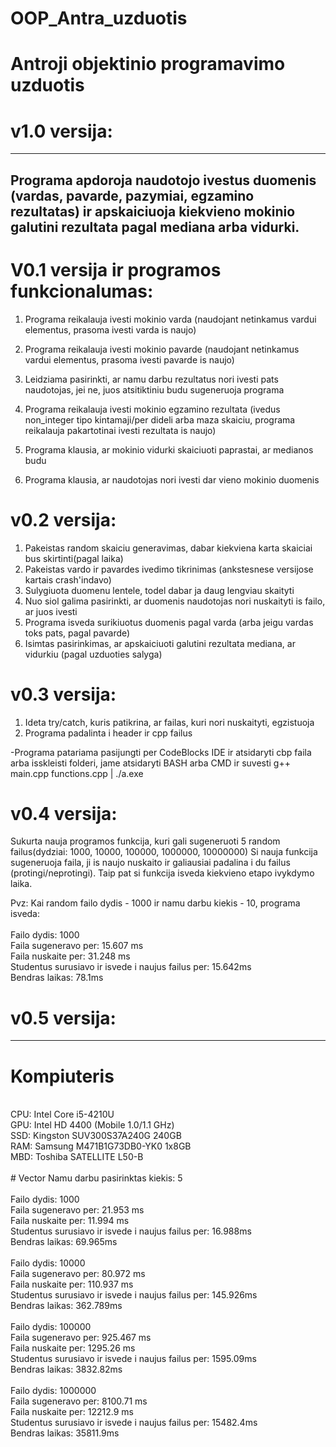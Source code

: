 # OOP_Antra_uzduotis
# Antroji objektinio programavimo uzduotis
# v1.0 versija:
-----------------------------------------------------------
 Programa apdoroja naudotojo ivestus duomenis (vardas, pavarde, pazymiai, egzamino rezultatas) ir apskaiciuoja kiekvieno mokinio galutini rezultata pagal mediana arba vidurki.
-----------------------------------------------------------


# V0.1 versija ir programos funkcionalumas:
 1) Programa reikalauja ivesti mokinio varda (naudojant netinkamus vardui elementus, prasoma ivesti varda is naujo)
 
 2) Programa reikalauja ivesti mokinio pavarde (naudojant netinkamus vardui elementus, prasoma ivesti pavarde is naujo)
 
 3) Leidziama pasirinkti, ar namu darbu rezultatus nori ivesti pats naudotojas, jei ne, juos atsitiktiniu budu sugeneruoja programa
 
 4) Programa reikalauja ivesti mokinio egzamino rezultata (ivedus non_integer tipo kintamaji/per dideli arba maza skaiciu, programa reikalauja pakartotinai ivesti rezultata is naujo)
 
 5) Programa klausia, ar mokinio vidurki skaiciuoti paprastai, ar medianos budu
 
 6) Programa klausia, ar naudotojas nori ivesti dar vieno mokinio duomenis
 
# v0.2 versija:

1) Pakeistas random skaiciu generavimas, dabar kiekviena karta skaiciai bus skirtinti(pagal laika)
2) Pakeistas vardo ir pavardes ivedimo tikrinimas (ankstesnese versijose kartais crash'indavo)
3) Sulygiuota duomenu lentele, todel dabar ja daug lengviau skaityti
4) Nuo siol galima pasirinkti, ar duomenis naudotojas nori nuskaityti is failo, ar juos ivesti
5) Programa isveda surikiuotus duomenis pagal varda (arba jeigu vardas toks pats, pagal pavarde)
6) Isimtas pasirinkimas, ar apskaiciuoti galutini rezultata mediana, ar vidurkiu (pagal uzduoties salyga)

# v0.3 versija:

1) Ideta try/catch, kuris patikrina, ar failas, kuri nori nuskaityti, egzistuoja
2) Programa padalinta i header ir cpp failus

-Programa patariama pasijungti per CodeBlocks IDE ir atsidaryti cbp faila arba isskleisti folderi, jame atsidaryti BASH arba CMD ir suvesti g++ main.cpp functions.cpp | ./a.exe

# v0.4 versija:

Sukurta nauja programos funkcija, kuri gali sugeneruoti 5 random failus(dydziai: 1000, 10000, 100000, 1000000, 10000000)
Si nauja funkcija sugeneruoja faila, ji is naujo nuskaito ir galiausiai padalina i du failus (protingi/neprotingi). Taip pat si funkcija isveda kiekvieno etapo ivykdymo laika.

Pvz:
Kai random failo dydis - 1000 ir namu darbu kiekis - 10, programa isveda:<br/>
<br/>
 Failo dydis: 1000 <br/>
 Faila sugeneravo per: 15.607 ms<br/>
 Faila nuskaite per: 31.248 ms<br/>
 Studentus surusiavo ir isvede i naujus failus per: 15.642ms<br/>
 Bendras laikas: 78.1ms<br/>
 
 # v0.5 versija:
----------------
# Kompiuteris
<br/>
CPU: Intel Core i5-4210U<br/>
GPU: Intel HD 4400 (Mobile 1.0/1.1 GHz)<br/>
SSD: Kingston SUV300S37A240G 240GB<br/>
RAM: Samsung M471B1G73DB0-YK0 1x8GB<br/>
MBD: Toshiba SATELLITE L50-B<br/>
<br/>
 # Vector
 Namu darbu pasirinktas kiekis: 5 <br/>
 <br/>
Failo dydis: 1000<br/>
Faila sugeneravo per: 21.953 ms<br/>
Faila nuskaite per: 11.994 ms<br/>
Studentus surusiavo ir isvede i naujus failus per: 16.988ms<br/>
Bendras laikas: 69.965ms<br/>
<br/>
Failo dydis: 10000<br/>
Faila sugeneravo per: 80.972 ms<br/>
Faila nuskaite per: 110.937 ms<br/>
Studentus surusiavo ir isvede i naujus failus per: 145.926ms<br/>
Bendras laikas: 362.789ms<br/>
<br/>
Failo dydis: 100000<br/>
Faila sugeneravo per: 925.467 ms<br/>
Faila nuskaite per: 1295.26 ms<br/>
Studentus surusiavo ir isvede i naujus failus per: 1595.09ms<br/>
Bendras laikas: 3832.82ms<br/>
<br/>
Failo dydis: 1000000<br/>
Faila sugeneravo per: 8100.71 ms<br/>
Faila nuskaite per: 12212.9 ms<br/>
Studentus surusiavo ir isvede i naujus failus per: 15482.4ms<br/>
Bendras laikas: 35811.9ms<br/>
<br/>

